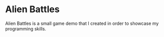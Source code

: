 # Alien Battles
Alien Battles is a small game demo that I created in order to showcase my programming skills.
